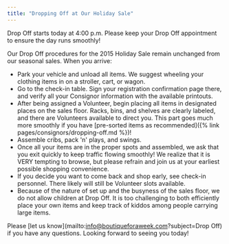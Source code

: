 ```yaml
---
title: "Dropping Off at Our Holiday Sale"
---
```


Drop Off starts today at 4:00 p.m. Please keep your Drop Off appointment to ensure the day runs smoothly!

Our Drop Off procedures for the 2015 Holiday Sale remain unchanged from our seasonal sales. When you arrive:

* Park your vehicle and unload all items. We suggest wheeling your clothing items in on a stroller, cart, or wagon.
* Go to the check-in table. Sign your registration confirmation page there, and verify all your Consignor information with the available printouts.
* After being assigned a Volunteer, begin placing all items in designated places on the sales floor. Racks, bins, and shelves are clearly labeled, and there are Volunteers available to direct you. This part goes much more smoothly if you have [pre-sorted items as recommended]({% link pages/consignors/dropping-off.md %})!
* Assemble cribs, pack 'n' plays, and swings.
* Once all your items are in the proper spots and assembled, we ask that you exit quickly to keep traffic flowing smoothly! We realize that it is VERY tempting to browse, but please refrain and join us at your earliest possible shopping convenience.
* If you decide you want to come back and shop early, see check-in personnel. There likely will still be Volunteer slots available.
* Because of the nature of set up and the busyness of the sales floor, we do not allow children at Drop Off. It is too challenging to both efficiently place your own items and keep track of kiddos among people carrying large items.

Please [let us know](mailto:info@boutiqueforaweek.com?subject=Drop Off) if you have any questions. Looking forward to seeing you today!
